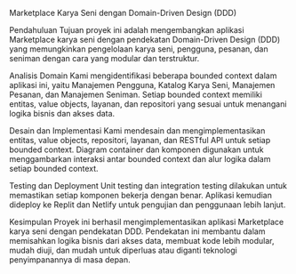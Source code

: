 Marketplace Karya Seni dengan Domain-Driven Design (DDD)

Pendahuluan
Tujuan proyek ini adalah mengembangkan aplikasi Marketplace karya seni dengan pendekatan Domain-Driven Design (DDD) yang memungkinkan pengelolaan karya seni, pengguna, pesanan, dan seniman dengan cara yang modular dan terstruktur.

Analisis Domain
Kami mengidentifikasi beberapa bounded context dalam aplikasi ini, yaitu Manajemen Pengguna, Katalog Karya Seni, Manajemen Pesanan, dan Manajemen Seniman. Setiap bounded context memiliki entitas, value objects, layanan, dan repositori yang sesuai untuk menangani logika bisnis dan akses data.

Desain dan Implementasi
Kami mendesain dan mengimplementasikan entitas, value objects, repositori, layanan, dan RESTful API untuk setiap bounded context. Diagram container dan komponen digunakan untuk menggambarkan interaksi antar bounded context dan alur logika dalam setiap bounded context.

Testing dan Deployment
Unit testing dan integration testing dilakukan untuk memastikan setiap komponen bekerja dengan benar. Aplikasi kemudian dideploy ke Replit dan Netlify untuk pengujian dan penggunaan lebih lanjut.

Kesimpulan
Proyek ini berhasil mengimplementasikan aplikasi Marketplace karya seni dengan pendekatan DDD. Pendekatan ini membantu dalam memisahkan logika bisnis dari akses data, membuat kode lebih modular, mudah diuji, dan mudah untuk diperluas atau diganti teknologi penyimpanannya di masa depan.
    